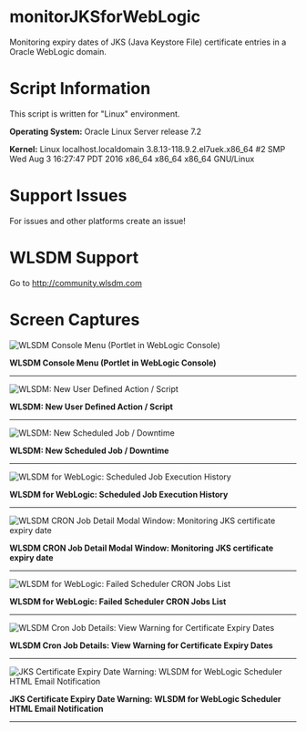 # monitorJKSforWebLogic

Monitoring expiry dates of JKS (Java Keystore File) certificate entries in a Oracle WebLogic domain.

# Script Information

This script is written for "Linux" environment.

**Operating System:** Oracle Linux Server release 7.2

**Kernel:** Linux localhost.localdomain 3.8.13-118.9.2.el7uek.x86_64 #2 SMP Wed Aug 3 16:27:47 PDT 2016 x86_64 x86_64 x86_64 GNU/Linux

# Support Issues

For issues and other platforms create an issue!

# WLSDM Support

Go to http://community.wlsdm.com

# Screen Captures

![WLSDM Console Menu (Portlet in WebLogic Console)](http://www.admineer.com/wp-content/uploads/2017/12/wlsdm_weblogic_smart_dashboard_and_monitoring_wlsdm_menu.png)

**WLSDM Console Menu (Portlet in WebLogic Console)**

---

![WLSDM: New User Defined Action / Script](http://www.admineer.com/wp-content/uploads/2017/12/wlsdm_weblogic_monitoring_JKS_certificate_expire_expiry.png)

**WLSDM: New User Defined Action / Script**

---

![WLSDM: New Scheduled Job / Downtime](http://www.admineer.com/wp-content/uploads/2017/12/wlsdm_weblogic_scheduling_weblogic_jobs_scripts_monitoring_jks_certificates_expiry.png)

**WLSDM: New Scheduled Job / Downtime**

---

![WLSDM for WebLogic: Scheduled Job Execution History](http://www.admineer.com/wp-content/uploads/2017/12/wlsdm_scheduler_monitor_jks_successfull_cron_job_history.png)

**WLSDM for WebLogic: Scheduled Job Execution History**

---

![WLSDM CRON Job Detail Modal Window: Monitoring JKS certificate expiry date](http://www.admineer.com/wp-content/uploads/2017/12/wlsdm_scheduler_monitor_JKS_certificate_in_a_weblogic_domain.png)

**WLSDM CRON Job Detail Modal Window: Monitoring JKS certificate expiry date**

---

![WLSDM for WebLogic: Failed Scheduler CRON Jobs List](http://www.admineer.com/wp-content/uploads/2017/12/wlsdm_scheduler_monitor_jks_failed_weblogic_cron_job.png)

**WLSDM for WebLogic: Failed Scheduler CRON Jobs List**

---

![WLSDM Cron Job Details: View Warning for Certificate Expiry Dates](http://www.admineer.com/wp-content/uploads/2017/12/wlsdm_scheduler_monitor_JKS_certificate_in_a_weblogic_domain_failed_details.png)

**WLSDM Cron Job Details: View Warning for Certificate Expiry Dates**

---

![JKS Certificate Expiry Date Warning: WLSDM for WebLogic Scheduler HTML Email Notification](http://www.admineer.com/wp-content/uploads/2017/12/wlsdm_scheduler_weblogic_cron_job_detail_email_notification_html_email_warning_weblogic_monitoring.png)

**JKS Certificate Expiry Date Warning: WLSDM for WebLogic Scheduler HTML Email Notification**

---
